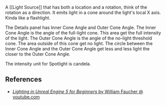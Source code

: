 A [[Light Source]] that has both a location and a rotation, think of the rotation as a direction.
It emits light in a cone around the light's local X axis.
Kinda like a flashlight.

The Details panel has Inner Cone Angle and Outer Cone Angle.
The Inner Cone Angle is the angle of the full-light cone.
This area get the full intensity of the light.
The Outer Cone Angle is the angle of the no-light threshold cone.
The area outside of this cone get no light.
The circle between the Inner Cone Angle and the Outer Cone Angle get less and less light the closer to the Outer Cone Angle.

The intensity unit for  Spotlight is candela.

## References

- [_Lighting in Unreal Engine 5 for Beginners_ by William Faucher @ youtube.com](https://youtu.be/fSbBsXbjxPo?t=397)

